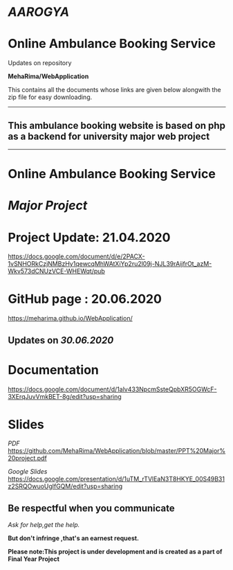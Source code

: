 # *AAROGYA*
# Online Ambulance Booking Service 

Updates on repository

**MehaRima/WebApplication**                                                                            

This contains all the documents whose links are given below alongwith the zip file for easy downloading.

__________________________________________________________________________________________________________________________________________
## This ambulance booking website is based on php as a backend for university major web project
__________________________________________________________________________________________________________________________________________

# Online Ambulance Booking Service

# *Major Project*
# Project Update: 21.04.2020 

https://docs.google.com/document/d/e/2PACX-1vSNHORkCzjNMBzHy1qewcqMhWAtXiYp2ru2l09j-NJL39rAijfrOt_azM-Wkv573dCNUzVCE-WHEWqt/pub

# GitHub page : 20.06.2020

https://meharima.github.io/WebApplication/

## Updates on *30.06.2020*

# Documentation
https://docs.google.com/document/d/1alv433NpcmSsteQpbXR5OGWcF-3XErqJuvVmkBET-8g/edit?usp=sharing

# Slides 
*PDF*
https://github.com/MehaRima/WebApplication/blob/master/PPT%20Major%20project.pdf

*Google Slides*
https://docs.google.com/presentation/d/1uTM_rTVlEaN3T8HKYE_00S49B31z2SRQOwuoUglfGQM/edit?usp=sharing

## Be respectful when you communicate ##

*Ask for help,get the help.*

**But don't infringe ,that's an earnest request.**

**Please note:This project is under development and is created as a part of Final Year Project**
